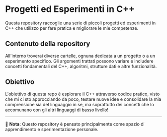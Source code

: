 # Progetti ed Esperimenti in C++

Questa repository raccoglie una serie di piccoli progetti ed esperimenti in C++ che utilizzo per fare pratica e migliorare le mie competenze.  

## Contenuto della repository

All'interno troverai diverse cartelle, ognuna dedicata a un progetto o a un esperimento specifico. Gli argomenti trattati possono variare e includere concetti fondamentali del C++, algoritmi, strutture dati e altre funzionalità.

## Obiettivo

L'obiettivo di questa repo è esplorare il C++ attraverso codice pratico, visto che mi ci sto approcciando da poco, testare nuove idee e consolidare la mia comprensione sia del linguaggio in se, ma soprattutto dei concetti che lo accomunano con gli altri linguaggi di basso livello!

---

📌 **Nota:** Questo repository è pensato principalmente come spazio di apprendimento e sperimentazione personale.
